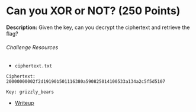 # Can you XOR or NOT? (250 Points)
**Description:** Given the key, can you decrypt the ciphertext and retrieve the flag?



###### Challenge Resources
- `ciphertext.txt`
```
Ciphertext: 20000000002f2d19190b501116380a590825014100533a134a2c5f5d5107

Key: grizzly_bears
```

- [Writeup](https://github.com/supaaasuge/GrizzCTF2024-Official/blob/main/Crypto/Can_You_XOR_or_NOT/writeup/WRITEUP.md)
